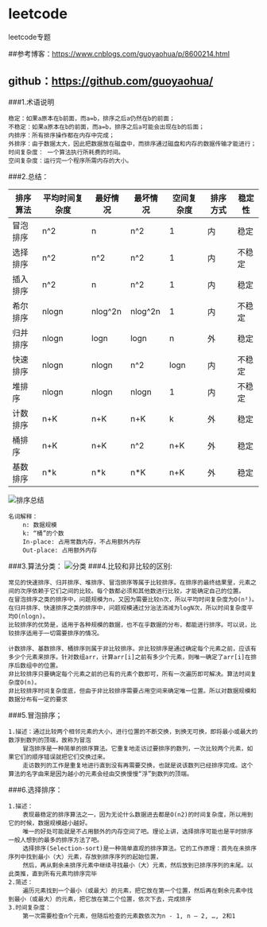 # leetcode
leetcode专题

##参考博客：https://www.cnblogs.com/guoyaohua/p/8600214.html
## github：https://github.com/guoyaohua/

###1.术语说明
    
    稳定：如果a原本在b前面，而a=b，排序之后a仍然在b的前面；
    不稳定：如果a原本在b的前面，而a=b，排序之后a可能会出现在b的后面；
    内排序：所有排序操作都在内存中完成；
    外排序：由于数据太大，因此把数据放在磁盘中，而排序通过磁盘和内存的数据传输才能进行；
    时间复杂度： 一个算法执行所耗费的时间。
    空间复杂度：运行完一个程序所需内存的大小。

###2.总结：
    
   |排序算法|平均时间复杂度|最好情况|最坏情况|空间复杂度|排序方式|稳定性
   ----|----|----|----|----|----|----|
   |冒泡排序|n^2|n|n^2|1|内|稳定
   |选择排序|n^2|n^2|n^2|1|内|不稳定
   |插入排序|n^2|n|n^2|1|内|稳定
   |希尔排序|nlogn|nlog^2n|nlog^2n|1|内|不稳定
   |归并排序|nlogn|logn|logn|n|外|稳定
   |快速排序|nlogn|nlogn|n^2|logn|内|不稳定
   |堆排序|nlogn|nlogn|nlogn|1|内|不稳定
   |计数排序|n+K|n+K|n+K|k|外|稳定
   |桶排序|n+K|n+K|n^2|n+K|外|稳定
   |基数排序|n*k|n*k|n*K|n+K|外|稳定

   ![排序总结](https://images2017.cnblogs.com/blog/849589/201710/849589-20171015233043168-1867817869.png) 
   
    名词解释：
        n: 数据规模
        k: “桶”的个数
        In-place: 占用常数内存，不占用额外内存
        Out-place: 占用额外内存

###3.算法分类：
   ![分类](https://images2017.cnblogs.com/blog/849589/201710/849589-20171015233220637-1055088118.png) 
###4.比较和非比较的区别:
    
    常见的快速排序、归并排序、堆排序、冒泡排序等属于比较排序。在排序的最终结果里，元素之间的次序依赖于它们之间的比较。每个数都必须和其他数进行比较，才能确定自己的位置。
    在冒泡排序之类的排序中，问题规模为n，又因为需要比较n次，所以平均时间复杂度为O(n²)。在归并排序、快速排序之类的排序中，问题规模通过分治法消减为logN次，所以时间复杂度平均O(nlogn)。
    比较排序的优势是，适用于各种规模的数据，也不在乎数据的分布，都能进行排序。可以说，比较排序适用于一切需要排序的情况。
    
    计数排序、基数排序、桶排序则属于非比较排序。非比较排序是通过确定每个元素之前，应该有多少个元素来排序。针对数组arr，计算arr[i]之前有多少个元素，则唯一确定了arr[i]在排序后数组中的位置。
    非比较排序只要确定每个元素之前的已有的元素个数即可，所有一次遍历即可解决。算法时间复杂度O(n)。
    非比较排序时间复杂度底，但由于非比较排序需要占用空间来确定唯一位置。所以对数据规模和数据分布有一定的要求
    
###5.冒泡排序；
    
    1.描述：通过比较两个相邻元素的大小，进行位置的不断交换，到换无可换，即将最小或最大的数浮到数列的顶端，故称为冒泡
        冒泡排序是一种简单的排序算法。它重复地走访过要排序的数列，一次比较两个元素，如果它们的顺序错误就把它们交换过来。
        走访数列的工作是重复地进行直到没有再需要交换，也就是说该数列已经排序完成。这个算法的名字由来是因为越小的元素会经由交换慢慢“浮”到数列的顶端。

###6.选择排序：
    
    1.描述：
        表现最稳定的排序算法之一，因为无论什么数据进去都是O(n2)的时间复杂度，所以用到它的时候，数据规模越小越好。
        唯一的好处可能就是不占用额外的内存空间了吧。理论上讲，选择排序可能也是平时排序一般人想到的最多的排序方法了吧。
        选择排序(Selection-sort)是一种简单直观的排序算法。它的工作原理：首先在未排序序列中找到最小（大）元素，存放到排序序列的起始位置，
        然后，再从剩余未排序元素中继续寻找最小（大）元素，然后放到已排序序列的末尾。以此类推，直到所有元素均排序完毕
    2.简述：
        遍历元素找到一个最小（或最大）的元素，把它放在第一个位置，然后再在剩余元素中找到最小（或最大）的元素，把它放在第二个位置，依次下去，完成排序
    3.时间复杂度：
        第一次需要检查n个元素，但随后检查的元素数依次为n - 1, n – 2, …, 2和1
